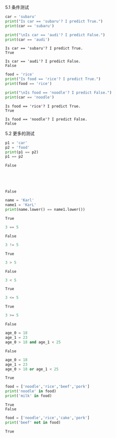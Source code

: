 
5.1 条件测试


```python
car = 'subaru'
print("Is car == 'subaru'? I predict True.")
print(car == 'subaru')

print("\nIs car == 'audi'? I predict False.")
print(car == 'audi')
```

    Is car == 'subaru'? I predict True.
    True
    
    Is car == 'audi'? I predict False.
    False
    


```python
food = 'rice'
print("Is food == 'rice'? I predict True.")
print(food == 'rice')

print("\nIs food == 'noodle'? I predict False.")
print(car == 'noodle')
```

    Is food == 'rice'? I predict True.
    True
    
    Is food == 'noodle'? I predict False.
    False
    

5.2 更多的测试


```python
p1 = 'car'
p2 = 'food'
print(p1 == p2)
p1 == p2
```

    False
    




    False




```python
name = 'Karl'
name1 = 'KarL'
print(name.lower() == name1.lower())
```

    True
    


```python
3 == 5
```




    False




```python
3 != 5
```




    True




```python
3 > 5
```




    False




```python
3 < 5
```




    True




```python
3 <= 5
```




    True




```python
3 >= 5
```




    False




```python
age_0 = 18
age_1 = 23
age_0 > 18 and age_1 < 25
```




    False




```python
age_0 = 18
age_1 = 23
age_0 > 18 or age_1 < 25
```




    True




```python
food = ['noodle','rice','beef','pork']
print('noodle' in food)
print('milk' in food)
```

    True
    False
    


```python
food = ['noodle','rice','cake','pork']
print('beef' not in food)
```

    True
    


```python

```
